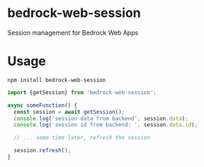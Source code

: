 # bedrock-web-session
Session management for Bedrock Web Apps

# Usage

```
npm install bedrock-web-session
```

```js
import {getSession} from 'bedrock-web-session';

async someFunction() {
  const session = await getSession();
  console.log('session data from backend', session.data);
  console.log('session id from backend: ', session.data.id);

  // ... some time later, refresh the session

  session.refresh();
}
```
